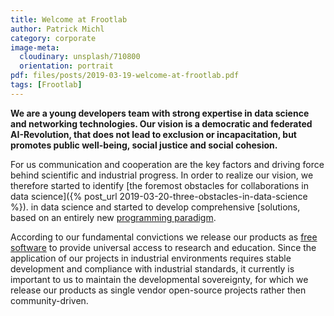 ```yaml
---
title: Welcome at Frootlab
author: Patrick Michl
category: corporate
image-meta:
  cloudinary: unsplash/710800
  orientation: portrait
pdf: files/posts/2019-03-19-welcome-at-frootlab.pdf
tags: [Frootlab]
---
```


**We are a young developers team with strong expertise in data science and
networking technologies. Our vision is a democratic and federated AI-Revolution,
that does not lead to exclusion or incapacitation, but promotes public
well-being, social justice and social cohesion.**

<!--more-->

For us communication and cooperation are the key factors and driving force
behind scientific and industrial progress. In order to realize our vision, we
therefore started to identify [the foremost obstacles for collaborations in data
science]({% post_url 2019-03-20-three-obstacles-in-data-science %}). in data
science and started to develop comprehensive [solutions, based on an entirely
new [programming paradigm](/blog/tags#CAMP).

According to our fundamental convictions we release our products as [free
software](https://en.wikipedia.org/wiki/Free_and_open-source_software) to
provide universal access to research and education. Since the application of our
projects in industrial environments requires stable development and compliance
with industrial standards, it currently is important to us to maintain the
developmental sovereignty, for which we release our products as single vendor
open-source projects rather then community-driven.
